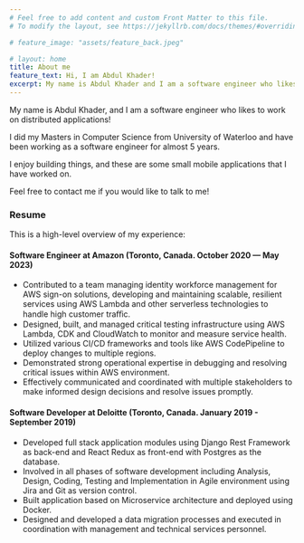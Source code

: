 ```yaml
---
# Feel free to add content and custom Front Matter to this file.
# To modify the layout, see https://jekyllrb.com/docs/themes/#overriding-theme-defaults

# feature_image: "assets/feature_back.jpeg"

# layout: home
title: About me
feature_text: Hi, I am Abdul Khader!
excerpt: My name is Abdul Khader and I am a software engineer who likes to work on distributed applications!
---
```

My name is Abdul Khader, and I am a software engineer who likes to work on distributed applications!

I did my Masters in Computer Science from University of Waterloo and have been working as a software engineer for almost 5 years.

I enjoy building things, and these are some small mobile applications that I have worked on.

Feel free to contact me if you would like to talk to me!

### Resume
This is a high-level overview of my experience:
#### Software Engineer at Amazon (Toronto, Canada. October 2020 — May 2023)
- Contributed to a team managing identity workforce management for AWS sign-on solutions, developing and
  maintaining scalable, resilient services using AWS Lambda and other serverless technologies to handle high customer
  traﬀic.
- Designed, built, and managed critical testing infrastructure using AWS Lambda, CDK and CloudWatch to monitor
  and measure service health. 
- Utilized various CI/CD frameworks and tools like AWS CodePipeline to deploy changes to multiple regions. 
- Demonstrated strong operational expertise in debugging and resolving critical issues within AWS environment. 
- Effectively communicated and coordinated with multiple stakeholders to make informed design decisions and resolve
  issues promptly.

#### Software Developer at Deloitte (Toronto, Canada. January 2019 - September 2019)
- Developed full stack application modules using Django Rest Framework as back-end and React Redux as front-end
with Postgres as the database.
- Involved in all phases of software development including Analysis, Design, Coding, Testing and Implementation in
Agile environment using Jira and Git as version control.
- Built application based on Microservice architecture and deployed using Docker.
- Designed and developed a data migration processes and executed in coordination with management and technical
services personnel.
